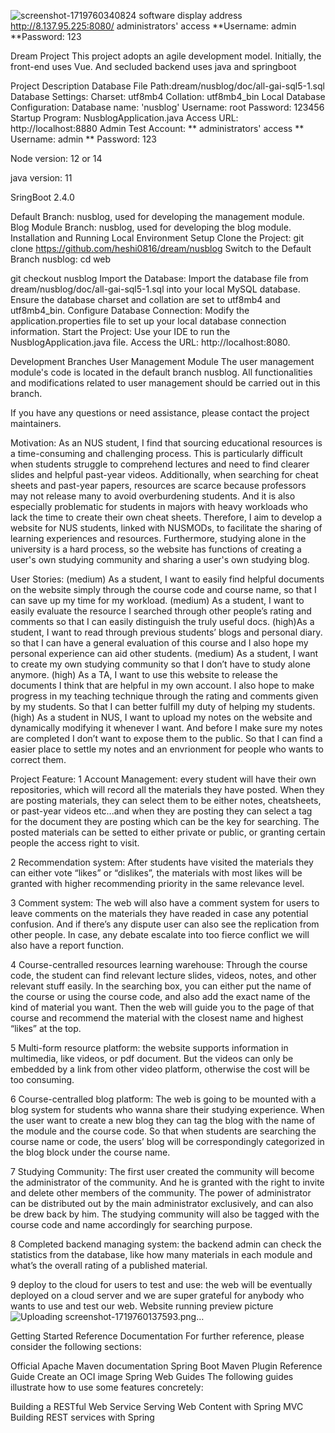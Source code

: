 ![screenshot-1719760340824](https://github.com/heshi0816/dream/assets/169445335/b2645db9-ac94-4858-b181-0c10a476102e)
software display address http://8.137.95.225:8080/
administrators' access
**Username: admin
**Password: 123

Dream Project
This project adopts an agile development model. Initially, the front-end uses Vue. And secluded backend uses java and springboot

Project Description
Database File Path:dream/nusblog/doc/all-gai-sql5-1.sql
Database Settings:
Charset: utf8mb4
Collation: utf8mb4_bin
Local Database Configuration:
Database name: 'nusblog'
Username: root
Password: 123456
Startup Program: NusblogApplication.java
Access URL: http://localhost:8880
Admin Test Account:
** administrators' access
** Username: admin
** Password: 123

Node version: 12 or 14

java version: 11

SringBoot 2.4.0

Default Branch: nusblog, used for developing the management module.
Blog Module Branch: nusblog, used for developing the blog module.
Installation and Running
Local Environment Setup
Clone the Project: git clone https://github.com/heshi0816/dream/nusblog
Switch to the Default Branch nusblog:
cd web

git checkout nusblog
Import the Database:
Import the database file from dream/nusblog/doc/all-gai-sql5-1.sql into your local MySQL database.
Ensure the database charset and collation are set to utf8mb4 and utf8mb4_bin.
Configure Database Connection:
Modify the application.properties file to set up your local database connection information.
Start the Project:
Use your IDE to run the NusblogApplication.java file.
Access the URL: http://localhost:8080.

Development Branches
User Management Module
The user management module's code is located in the default branch nusblog. All functionalities and modifications related to user management should be carried out in this branch.

If you have any questions or need assistance, please contact the project maintainers.

Motivation:
As an NUS student, I find that sourcing educational resources is a time-consuming and challenging process. This is particularly difficult when students struggle to comprehend lectures and need to find clearer slides and helpful past-year videos. Additionally, when searching for cheat sheets and past-year papers, resources are scarce because professors may not release many to avoid overburdening students. And it is also especially problematic for students in majors with heavy workloads who lack the time to create their own cheat sheets. Therefore, I aim to develop a website for NUS students, linked with NUSMODs, to facilitate the sharing of learning experiences and resources. Furthermore, studying alone in the university is a hard process, so the website has functions of creating a user's own studying community and sharing a user's own studying blog.

User Stories:
(medium) As a student, I want to easily find helpful documents on the website simply through the course code and course name, so that I can save up my time for my workload. (medium) As a student, I want to easily evaluate the resource I searched through other people’s rating and comments so that I can easily distinguish the truly useful docs. (high)As a student, I want to read through previous students’ blogs and personal diary. so that I can have a general evaluation of this course and I also hope my personal experience can aid other students. (medium) As a student, I want to create my own studying community so that I don’t have to study alone anymore. (high) As a TA, I want to use this website to release the documents I think that are helpful in my own account. I also hope to make progress in my teaching technique through the rating and comments given by my students. So that I can better fulfill my duty of helping my students. (high) As a student in NUS, I want to upload my notes on the website and dynamically modifying it whenever I want. And before I make sure my notes are completed I don’t want to expose them to the public. So that I can find a easier place to settle my notes and an envrionment for people who wants to correct them.

Project Feature:
1
Account Management: every student will have their own repositories, which will record all the materials they have posted. When they are posting materials, they can select them to be either notes, cheatsheets, or past-year videos etc...and when they are posting they can select a tag for the document they are posting which can be the key for searching. The posted materials can be setted to either private or public, or granting certain people the access right to visit.

2
Recommendation system: After students have visited the materials they can either vote “likes” or “dislikes”, the materials with most likes will be granted with higher recommending priority in the same relevance level.

3
Comment system: The web will also have a comment system for users to leave comments on the materials they have readed in case any potential confusion. And if there’s any dispute user can also see the replication from other people. In case, any debate escalate into too fierce conflict we will also have a report function.

4
Course-centralled resources learning warehouse: Through the course code, the student can find relevant lecture slides, videos, notes, and other relevant stuff easily. In the searching box, you can either put the name of the course or using the course code, and also add the exact name of the kind of material you want. Then the web will guide you to the page of that course and recommend the material with the closest name and highest “likes” at the top.

5
Multi-form resource platform: the website supports information in multimedia, like videos, or pdf document. But the videos can only be embedded by a link from other video platform, otherwise the cost will be too consuming.

6
Course-centralled blog platform: The web is going to be mounted with a blog system for students who wanna share their studying experience. When the user want to create a new blog they can tag the blog with the name of the module and the course code. So that when students are searching the course name or code, the users’ blog will be correspondingly categorized in the blog block under the course name.

7
Studying Community: The first user created the community will become the administrator of the community. And he is granted with the right to invite and delete other members of the community. The power of administrator can be distributed out by the main administrator exclusively, and can also be drew back by him. The studying community will also be tagged with the course code and name accordingly for searching purpose.

8
Completed backend managing system: the backend admin can check the statistics from the database, like how many materials in each module and what’s the overall rating of a published material.

9
deploy to the cloud for users to test and use: the web will be eventually deployed on a cloud server and we are super grateful for anybody who wants to use and test our web.
Website running preview picture
![Uploading screenshot-1719760137593.png…]()

Getting Started
Reference Documentation
For further reference, please consider the following sections:

Official Apache Maven documentation
Spring Boot Maven Plugin Reference Guide
Create an OCI image
Spring Web
Guides
The following guides illustrate how to use some features concretely:

Building a RESTful Web Service
Serving Web Content with Spring MVC
Building REST services with Spring
